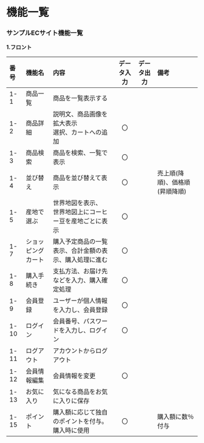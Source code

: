 # 機能一覧
### サンプルECサイト機能一覧
**1.フロント**

|番号|機能名|内容|データ入力|データ出力|備考|
|:---|:---|:---|:---:|:----:|:---|
|1-1|商品一覧|商品を一覧表示する||||
|1-2|商品詳細|説明文、商品画像を拡大表示<br>選択、カートへの追加|〇|||
|1-3|商品検索|商品を検索、一覧で表示|〇|||
|1-4|並び替え|商品を並び替えて表示|〇||売上順(降順)、価格順(昇順降順)|
|1-5|産地で選ぶ|世界地図を表示、<br>世界地図上にコーヒー豆を産地ごとに表示|〇|||
|1-7|ショッピングカート|購入予定商品の一覧表示、合計金額の表示、購入処理に進む|〇|||
|1-8|購入手続き|支払方法、お届け先などを入力、購入確定処理|〇|||
|1-9|会員登録|ユーザーが個人情報を入力し、会員登録|〇|||
|1-10|ログイン|会員番号、パスワードを入力し、ログイン|〇|||
|1-11|ログアウト|アカウントからログアウト||||
|1-12|会員情報編集|会員情報を変更|〇|||
|1-13|お気に入り|気になる商品をお気に入りに保存||||
|1-15|ポイント|購入額に応じて独自のポイントを付与。購入時に使用|〇||購入額に数％付与|

